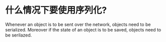 # 什么情况下要使用序列化?

Whenever an object is to be sent over the network, objects need to be serialized. Moreover if the state of an object is to be saved, objects need to be serilazed.
